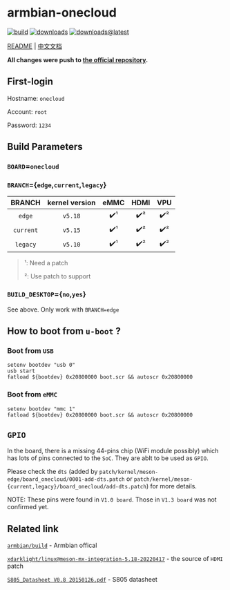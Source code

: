 # armbian-onecloud
[![build](https://img.shields.io/github/workflow/status/hzyitc/armbian-onecloud/CI)](https://github.com/hzyitc/armbian-onecloud/actions) [![downloads](https://img.shields.io/github/downloads/hzyitc/armbian-onecloud/total)](https://github.com/hzyitc/armbian-onecloud/releases) [![downloads@latest](https://img.shields.io/github/downloads/hzyitc/armbian-onecloud/latest/total)](https://github.com/hzyitc/armbian-onecloud/releases/latest)

[README](README.md) | [中文文档](README_zh.md)

**All changes were push to [the official repository](https://github.com/armbian/build).**

## First-login

Hostname: `onecloud`

Account:  `root`

Password: `1234`

## Build Parameters

### `BOARD`=`onecloud`

### `BRANCH`={`edge`,`current`,`legacy`}

| BRANCH    | kernel version | eMMC | HDMI | VPU |
| :-:       | :-:            | :-:  | :-:  | :-: |
| `edge`    | `v5.18`        | ✔️¹  | ✔️² | ✔️² |
| `current` | `v5.15`        | ✔️¹  | ✔️² | ✔️² |
| `legacy`  | `v5.10`        | ✔️¹  | ✔️² | ✔️² |

> ¹: Need a patch
>
> ²: Use patch to support

### `BUILD_DESKTOP`={`no`,`yes`}
See above. Only work with `BRANCH=edge`

## How to boot from `u-boot` ?

### Boot from `USB`

```
setenv bootdev "usb 0"
usb start
fatload ${bootdev} 0x20800000 boot.scr && autoscr 0x20800000
```

### Boot from `eMMC`

```
setenv bootdev "mmc 1"
fatload ${bootdev} 0x20800000 boot.scr && autoscr 0x20800000
```

## `GPIO`

In the board, there is a missing 44-pins chip (WiFi module possibly) which has lots of pins connected to the `SoC`. They are ablt to be used as `GPIO`.

Please check the `dts` (added by `patch/kernel/meson-edge/board_onecloud/0001-add-dts.patch` or `patch/kernel/meson-{current,legacy}/board_onecloud/add-dts.patch`) for more details.

NOTE: These pins were found in `V1.0 board`. Those in `V1.3 board` was not confirmed yet.

## Related link

[`armbian/build`](https://github.com/armbian/build) - Armbian offical

[`xdarklight/linux@meson-mx-integration-5.18-20220417`](https://github.com/xdarklight/linux/tree/meson-mx-integration-5.18-20220417) - the source of `HDMI` patch

[`S805_Datasheet V0.8 20150126.pdf`](https://dn.odroid.com/S805/Datasheet/S805_Datasheet%20V0.8%2020150126.pdf) - S805 datasheet
